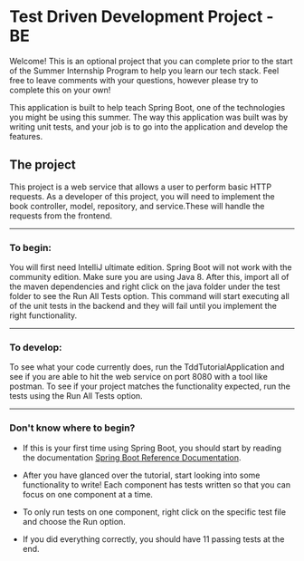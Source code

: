 # Test Driven Development Project - BE

Welcome! This is an optional project that you can complete prior to the start of the Summer Internship Program to help you learn our tech stack. Feel free to leave comments with your questions, however please try to complete this on your own!

This application is built to help teach Spring Boot, one of the technologies you might be using this summer.
The way this application was built was by writing unit tests, and your job is to go into the application and develop the features.

## The project

This project is a web service that allows a user to perform basic HTTP requests. As a developer of this project, you will need to implement the book controller, model, repository, and service.These will handle the requests from the frontend.

---

### To begin:

You will first need IntelliJ ultimate edition. Spring Boot will not work with the community edition. Make sure you are using Java 8. After this, import all of the maven dependencies and right click on the java folder under the test folder to see the Run All Tests option.
This command will start executing all of the unit tests in the backend and they will fail until you implement the right functionality. 

---

### To develop:

To see what your code currently does, run the TddTutorialApplication and see if you are able to hit the web service on port 8080 with a tool like postman.
To see if your project matches the functionality expected, run the tests using the Run All Tests option.

---

### Don't know where to begin?

- If this is your first time using Spring Boot, you should start by reading the documentation [Spring Boot Reference Documentation](https://docs.spring.io/spring-boot/docs/current/reference/htmlsingle/).

- After you have glanced over the tutorial, start looking into some functionality to write! Each component has tests written so that you can focus on one component at a time.

- To only run tests on one component, right click on the specific test file and choose the Run option.

- If you did everything correctly, you should have 11 passing tests at the end.